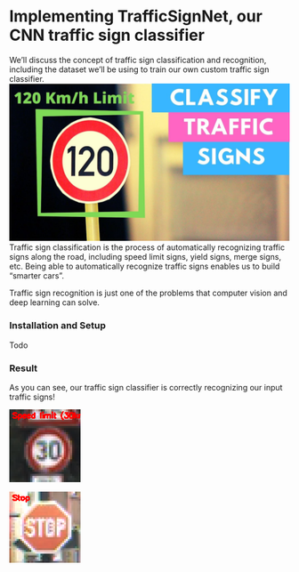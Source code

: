 # Implementing TrafficSignNet, our CNN traffic sign classifier
We’ll discuss the concept of traffic sign classification and recognition, including the dataset we’ll be using to train our own custom traffic sign classifier.
![alt text](https://github.com/sagarbhure/TrafficSignDetection/blob/master/maxresdefault.jpg)
Traffic sign classification is the process of automatically recognizing traffic signs along the road, including speed limit signs, yield signs, merge signs, etc. Being able to automatically recognize traffic signs enables us to build “smarter cars”.

Traffic sign recognition is just one of the problems that computer vision and deep learning can solve.
### Installation and Setup
Todo
### Result
As you can see, our traffic sign classifier is correctly recognizing our input traffic signs!

![alt text](https://github.com/sagarbhure/TrafficSignDetection/blob/master/19.png)

![alt text](https://github.com/sagarbhure/TrafficSignDetection/blob/master/7.png)
